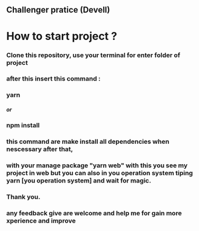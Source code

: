 ## Challenger pratice (Devell)

# How to start project ?
### Clone this repository, use your terminal for enter folder of project
### after this insert this command :
### yarn
##### or
### npm install 
### this command are make install all dependencies when nescessary after that,
### with your manage package "yarn web" with this you see my project in web but you can also in you operation system tiping yarn [you operation system] and wait for magic.
### Thank you.

### any feedback give are welcome and help me for gain more xperience and improve
